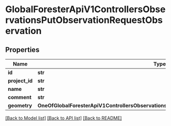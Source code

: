 # GlobalForesterApiV1ControllersObservationsPutObservationRequestObservation

## Properties
Name | Type | Description | Notes
------------ | ------------- | ------------- | -------------
**id** | **str** |  | 
**project_id** | **str** |  | 
**name** | **str** |  | 
**comment** | **str** |  | [optional] 
**geometry** | **OneOfGlobalForesterApiV1ControllersObservationsPutObservationRequestObservationGeometry** |  | 

[[Back to Model list]](../README.md#documentation-for-models) [[Back to API list]](../README.md#documentation-for-api-endpoints) [[Back to README]](../README.md)

